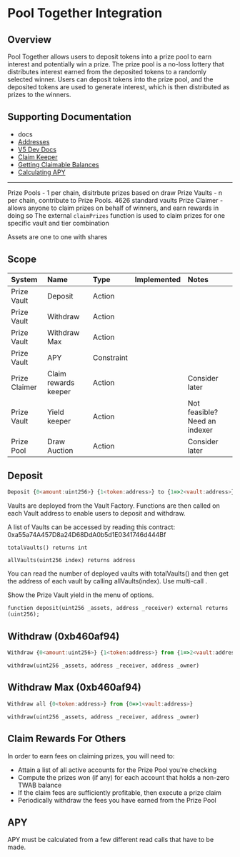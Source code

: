 # Pool Together Integration

## Overview

Pool Together allows users to deposit tokens into a prize pool to earn interest and potentially win a prize. The prize pool is a no-loss lottery that distributes interest earned from the deposited tokens to a randomly selected winner. Users can deposit tokens into the prize pool, and the deposited tokens are used to generate interest, which is then distributed as prizes to the winners.

## Supporting Documentation

- docs
- [Addresses](https://dev.pooltogether.com/protocol/deployments/)
- [V5 Dev Docs](https://dev.pooltogether.com/)
- [Claim Keeper](https://github.com/GenerationSoftware/pt-v5-autotasks-monorepo/blob/main/packages/prize-claimer/src/cli.ts)
- [Getting Claimable Balances](https://github.com/GenerationSoftware/pooltogether-client-monorepo/blob/e32dbddb4785de712822f8fd1b7ff2dc357dabfd/apps/migrations/src/hooks/useUserV3ClaimableRewards.ts#L81)
- [Calculating APY](https://github.dev/GenerationSoftware/pooltogether-client-monorepo/tree/main/apps)

---


Prize Pools - 1 per chain, disitrbute prizes based on draw
Prize Vaults - n per chain, contribute to Prize Pools. 4626 standard vaults
Prize Claimer - allows anyone to claim prizes on behalf of winners, and earn rewards in doing so
    The external `claimPrizes` function is used to claim prizes for one specific vault and tier combination

Assets are one to one with shares



## Scope
| System                | Name                 | Type       | Implemented | Notes                        |
| :-------------------- | :----------------    | :--------- | :---------: | :----------------------------|
| Prize Vault           | Deposit              | Action     |             |                              |
| Prize Vault           | Withdraw             | Action     |             |                              |
| Prize Vault           | Withdraw Max         | Action     |             |                              |
| Prize Vault           | APY                  | Constraint |             |                              |
| Prize Claimer         | Claim rewards keeper | Action     |             |  Consider later              |
| Prize Vault           | Yield keeper         | Action     |             | Not feasible? Need an indexer|
| Prize Pool            | Draw Auction         | Action     |             |  Consider later              |
 

## Deposit

```javascript [sentence]
Deposit {0<amount:uint256>} {1<token:address>} to {1=>2<vault:address>}
```

Vaults are deployed from the Vault Factory. Functions are then called on each Vault address to enable users to deposit and withdraw.

A list of Vaults can be accessed by reading this contract: 0xa55a74A457D8a24D68DdA0b5d1E0341746d444Bf

```totalVaults() returns int```

```allVaults(uint256 index) returns address```

You can read the number of deployed vaults with totalVaults() and then get the address of each vault by calling allVaults(index). Use multi-call .

Show the Prize Vault yield in the menu of options.

```function deposit(uint256 _assets, address _receiver) external returns (uint256);```

## Withdraw (0xb460af94)

```javascript [sentence]
Withdraw {0<amount:uint256>} {1<token:address>} from {1=>2<vault:address>}
```

```withdraw(uint256 _assets, address _receiver, address _owner)```


## Withdraw Max (0xb460af94)

```javascript [sentence]
Withdraw all {0<token:address>} from {0=>1<vault:address>}
```


```withdraw(uint256 _assets, address _receiver, address _owner)```



## Claim Rewards For Others
In order to earn fees on claiming prizes, you will need to:

- Attain a list of all active accounts for the Prize Pool you're checking
- Compute the prizes won (if any) for each account that holds a non-zero TWAB balance
- If the claim fees are sufficiently profitable, then execute a prize claim
- Periodically withdraw the fees you have earned from the Prize Pool


## APY
APY must be calculated from a few different read calls that have to be made.

